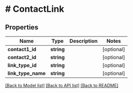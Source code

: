 # # ContactLink

## Properties

Name | Type | Description | Notes
------------ | ------------- | ------------- | -------------
**contact1_id** | **string** |  | [optional]
**contact2_id** | **string** |  | [optional]
**link_type_id** | **string** |  | [optional]
**link_type_name** | **string** |  | [optional]

[[Back to Model list]](../../README.md#models) [[Back to API list]](../../README.md#endpoints) [[Back to README]](../../README.md)
